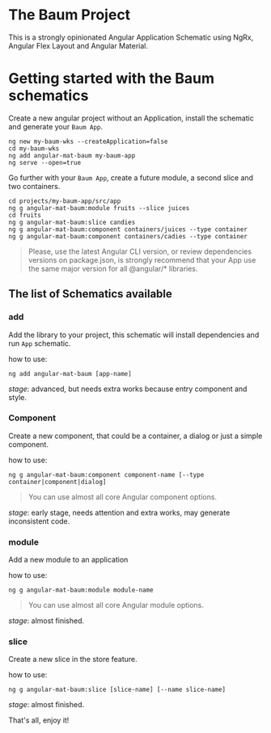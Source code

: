 # The Baum Project

This is a strongly opinionated Angular Application Schematic using NgRx, Angular Flex Layout and Angular Material.

# Getting started with the Baum schematics

Create a new angular project without an Application, install the schematic and generate your `Baum App`.

```
ng new my-baum-wks --createApplication=false
cd my-baum-wks
ng add angular-mat-baum my-baum-app
ng serve --open=true
```

Go further with your `Baum App`, create a future module, a second slice and two containers.

```
cd projects/my-baum-app/src/app
ng g angular-mat-baum:module fruits --slice juices
cd fruits
ng g angular-mat-baum:slice candies
ng g angular-mat-baum:component containers/juices --type container
ng g angular-mat-baum:component containers/cadies --type container
```

> Please, use the latest Angular CLI version, or review dependencies versions on package.json, is 
> strongly recommend that your App use the same major version for all @angular/* libraries.

## The list of Schematics available

### add

Add the library to your project, this schematic will install dependencies and run `App` schematic.

how to use:
```
ng add angular-mat-baum [app-name]
```
*stage*: advanced, but needs extra works because entry component and style.

### Component

Create a new component, that could be a container, a dialog or just a simple component.

how to use:
```
ng g angular-mat-baum:component component-name [--type container|component|dialog]
```
> You can use almost all core Angular component options. 

*stage*: early stage, needs attention and extra works, may generate inconsistent code.

### module

Add a new module to an application

how to use:
```
ng g angular-mat-baum:module module-name
```

> You can use almost all core Angular module options.

*stage*: almost finished.

### slice

Create a new slice in the store feature.

how to use:
```
ng g angular-mat-baum:slice [slice-name] [--name slice-name]
```
*stage*: almost finished.

That's all, enjoy it!

